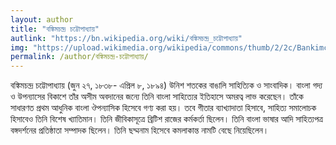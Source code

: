 ```yaml
---
layout: author
title: "বঙ্কিমচন্দ্র চট্টোপাধ্যায়"
autlink: "https://bn.wikipedia.org/wiki/বঙ্কিমচন্দ্র_চট্টোপাধ্যায়"
img: "https://upload.wikimedia.org/wikipedia/commons/thumb/2/2c/Bankimchandra_Chattapadhay.jpg/640px-Bankimchandra_Chattapadhay.jpg"
permalink: /author/বঙ্কিমচন্দ্র-চট্টোপাধ্যায়/
---
```

বঙ্কিমচন্দ্র চট্টোপাধ্যায় (জুন ২৭, ১৮৩৮- এপ্রিল ৮, ১৮৯৪) উনিশ শতকের বাঙালি সাহিত্যিক ও সাংবাদিক। বাংলা গদ্য ও উপন্যাসের বিকাশে তাঁর অসীম অবদানের জন্যে তিনি বাংলা সাহিত্যের ইতিহাসে অমরত্ব লাভ করেছেন। তাঁকে সাধারণত প্রথম আধুনিক বাংলা ঔপন্যাসিক হিসেবে গণ্য করা হয়। তবে গীতার ব্যাখ্যাদাতা হিসাবে, সাহিত্য সমালোচক হিসাবেও তিনি বিশেষ খ্যাতিমান। তিনি জীবিকাসূত্রে ব্রিটিশ রাজের কর্মকর্তা ছিলেন। তিনি বাংলা ভাষার আদি সাহিত্যপত্র বঙ্গদর্শনের প্রতিষ্ঠাতা সম্পাদক ছিলেন। তিনি ছদ্মনাম হিসেবে কমলাকান্ত নামটি বেছে নিয়েছিলেন। 
